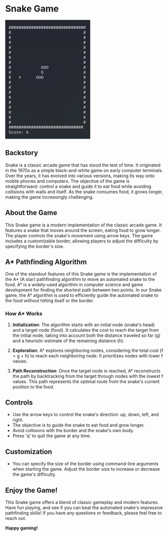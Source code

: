 # Snake Game

![Gameplay example](./img.jpg)

## Backstory
Snake is a classic arcade game that has stood the test of time. It originated in the 1970s as a simple black-and-white game on early computer terminals. Over the years, it has evolved into various versions, making its way onto mobile phones and computers. The objective of the game is straightforward: control a snake and guide it to eat food while avoiding collisions with walls and itself. As the snake consumes food, it grows longer, making the game increasingly challenging.

## About the Game
This Snake game is a modern implementation of the classic arcade game. It features a snake that moves around the screen, eating food to grow longer. The player controls the snake's movement using arrow keys. The game includes a customizable border, allowing players to adjust the difficulty by specifying the border's size.

## A* Pathfinding Algorithm
One of the standout features of this Snake game is the implementation of the A* (A star) pathfinding algorithm to move an automated snake to the food. A* is a widely-used algorithm in computer science and game development for finding the shortest path between two points. In our Snake game, the A* algorithm is used to efficiently guide the automated snake to the food without hitting itself or the border.

### How A* Works
1. **Initialization**: The algorithm starts with an initial node (snake's head) and a target node (food). It calculates the cost to reach the target from the initial node, taking into account both the distance traveled so far (g) and a heuristic estimate of the remaining distance (h).

2. **Exploration**: A* explores neighboring nodes, considering the total cost (f = g + h) to reach each neighboring node. It prioritizes nodes with lower f values.

3. **Path Reconstruction**: Once the target node is reached, A* reconstructs the path by backtracking from the target through nodes with the lowest f values. This path represents the optimal route from the snake's current position to the food.

## Controls
- Use the arrow keys to control the snake's direction: up, down, left, and right.
- The objective is to guide the snake to eat food and grow longer.
- Avoid collisions with the border and the snake's own body.
- Press 'q' to quit the game at any time.

## Customization
- You can specify the size of the border using command-line arguments when starting the game. Adjust the border size to increase or decrease the game's difficulty.

## Enjoy the Game!
This Snake game offers a blend of classic gameplay and modern features. Have fun playing, and see if you can beat the automated snake's impressive pathfinding skills! If you have any questions or feedback, please feel free to reach out.

**Happy gaming!**